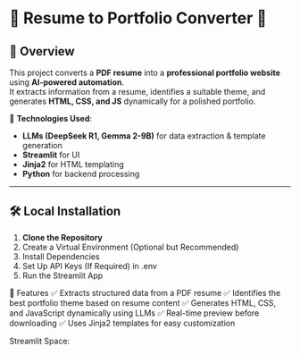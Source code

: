 # 📄 Resume to Portfolio Converter 🚀  

## 🌟 Overview  
This project converts a **PDF resume** into a **professional portfolio website** using **AI-powered automation**.  
It extracts information from a resume, identifies a suitable theme, and generates **HTML, CSS, and JS** dynamically for a polished portfolio.  

🔹 **Technologies Used**:  
- **LLMs (DeepSeek R1, Gemma 2-9B)** for data extraction & template generation  
- **Streamlit** for UI  
- **Jinja2** for HTML templating  
- **Python** for backend processing  

---

## 🛠️ Local Installation 

1. **Clone the Repository**
2. Create a Virtual Environment (Optional but Recommended)
3. Install Dependencies
4. Set Up API Keys (If Required) in .env
5. Run the Streamlit App

📌 Features
✅ Extracts structured data from a PDF resume
✅ Identifies the best portfolio theme based on resume content
✅ Generates HTML, CSS, and JavaScript dynamically using LLMs
✅ Real-time preview before downloading
✅ Uses Jinja2 templates for easy customization

Streamlit Space:

